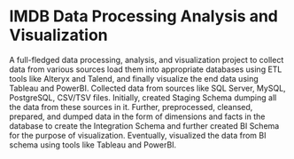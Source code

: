 # IMDB Data Processing Analysis and Visualization

A full-fledged data processing, analysis, and visualization project to collect data from various sources load them into appropriate databases using ETL tools like Alteryx and Talend, and finally visualize the end data using Tableau and PowerBI.
Collected data from sources like SQL Server, MySQL, PostgreSQL, CSV/TSV files. Initially, created Staging Schema dumping all the data from these sources in it. Further, preprocessed, cleansed, prepared, and dumped data in the form of dimensions and facts in the database to create the Integration Schema and further created BI Schema for the purpose of visualization. Eventually, visualized the data from BI schema using tools like Tableau and PowerBI.
